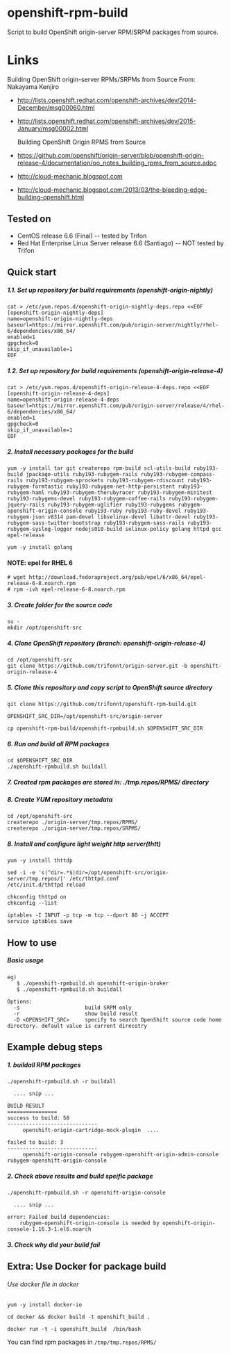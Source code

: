 openshift-rpm-build
==================

Script to build OpenShift origin-server RPM/SRPM packages from source.


Links
=====

   Building OpenShift origin-server RPMs/SRPMs from Source
   From: Nakayama Kenjiro <nakayamakenjiro at gmail com>
 + http://lists.openshift.redhat.com/openshift-archives/dev/2014-December/msg00060.html
 + http://lists.openshift.redhat.com/openshift-archives/dev/2015-January/msg00002.html

   Building OpenShift Origin RPMS from Source
 - https://github.com/openshift/origin-server/blob/openshift-origin-release-4/documentation/oo_notes_building_rpms_from_source.adoc

 - http://cloud-mechanic.blogspot.com
 - http://cloud-mechanic.blogspot.com/2013/03/the-bleeding-edge-building-openshift.html


Tested on
-----
* CentOS release 6.6 (Final) -- tested by Trifon
* Red Hat Enterprise Linux Server release 6.6 (Santiago) -- NOT tested by Trifon

Quick start
----------

##### 1.1. Set up repository for build requirements (openshift-origin-nightly)
```
cat > /etc/yum.repos.d/openshift-origin-nightly-deps.repo <<EOF
[openshift-origin-nightly-deps]
name=openshift-origin-nightly-deps
baseurl=https://mirror.openshift.com/pub/origin-server/nightly/rhel-6/dependencies/x86_64/
enabled=1
gpgcheck=0
skip_if_unavailable=1
EOF
```

##### 1.2. Set up repository for build requirements (openshift-origin-release-4)
```
cat > /etc/yum.repos.d/openshift-origin-release-4-deps.repo <<EOF
[openshift-origin-release-4-deps]
name=openshift-origin-release-4-deps
baseurl=https://mirror.openshift.com/pub/origin-server/release/4/rhel-6/dependencies/x86_64/
enabled=1
gpgcheck=0
skip_if_unavailable=1
EOF
```

##### 2. Install necessary packages for the build
```
yum -y install tar git createrepo rpm-build scl-utils-build ruby193-build jpackage-utils ruby193-rubygem-rails ruby193-rubygem-compass-rails ruby193-rubygem-sprockets ruby193-rubygem-rdiscount ruby193-rubygem-formtastic ruby193-rubygem-net-http-persistent ruby193-rubygem-haml ruby193-rubygem-therubyracer ruby193-rubygem-minitest ruby193-rubygems-devel ruby193-rubygem-coffee-rails ruby193-rubygem-jquery-rails ruby193-rubygem-uglifier ruby193-rubygems rubygem-openshift-origin-console ruby193-ruby ruby193-ruby-devel ruby193-rubygem-json v8314 pam-devel libselinux-devel libattr-devel ruby193-rubygem-sass-twitter-bootstrap ruby193-rubygem-sass-rails ruby193-rubygem-syslog-logger nodejs010-build selinux-policy golang httpd gcc epel-release

yum -y install golang
```

#### NOTE: epel for RHEL 6
```
# wget http://download.fedoraproject.org/pub/epel/6/x86_64/epel-release-6-8.noarch.rpm
# rpm -ivh epel-release-6-8.noarch.rpm
```

##### 3. Create folder for the source code
```
su -
mkdir /opt/openshift-src
```

##### 4. Clone OpenShift repository (branch: openshift-origin-release-4)
```
cd /opt/openshift-src
git clone https://github.com/trifonnt/origin-server.git -b openshift-origin-release-4
```

##### 5. Clone this repository and copy script to OpenShift source directory
```
git clone https://github.com/trifonnt/openshift-rpm-build.git
```

```
OPENSHIFT_SRC_DIR=/opt/openshift-src/origin-server
```

```
cp openshift-rpm-build/openshift-rpmbuild.sh $OPENSHIFT_SRC_DIR
```

##### 6. Run and build all RPM packages
```
cd $OPENSHIFT_SRC_DIR
./openshift-rpmbuild.sh buildall
```

##### 7. Created rpm packages are stored in: ./tmp.repos/RPMS/ directory

##### 8. Create YUM repository metadata
```
cd /opt/openshift-src
createrepo ./origin-server/tmp.repos/RPMS/
createrepo ./origin-server/tmp.repos/SRPMS/
```

##### 8. Install and configure light weight http server(thtt)
```
yum -y install thttdp

sed -i -e 's|^dir=.*$|dir=/opt/openshift-src/origin-server/tmp.repos/|' /etc/thttpd.conf
/etc/init.d/thttpd reload

chkconfig thttpd on
chkconfig --list

iptables -I INPUT -p tcp -m tcp --dport 80 -j ACCEPT
service iptables save
```


How to use
----------

##### Basic usage

````
eg)
   $ ./openshift-rpmbuild.sh openshift-origin-broker
   $ ./openshift-rpmbuild.sh buildall

Options:
  -s                     build SRPM only
  -r                     show build result
  -D <OPENSHIFT_SRC>     specify to search OpenShift source code home directory. default value is current direcotry
````

Example debug steps
---------

##### 1. buildall RPM packages

````
./openshift-rpmbuild.sh -r buildall

  .... snip ...

BUILD RESULT
================
success to build: 58
-----------------------------
     openshift-origin-cartridge-mock-plugin  ....

failed to build: 3
-----------------------------
     openshift-origin-console rubygem-openshift-origin-admin-console rubygem-openshift-origin-console

````

##### 2. Check above results and build speific package

````
./openshift-rpmbuild.sh -r openshift-origin-console

  .... snip ...

error: Failed build dependencies:
	rubygem-openshift-origin-console is needed by openshift-origin-console-1.16.3-1.el6.noarch
````

##### 3. Check why did your build fail


Extra: Use Docker for package build
---------

###### Use docker file in docker

````
yum -y install docker-io
````

````
cd docker && docker build -t openshift_build .
````

````
docker run -t -i openshift_build  /bin/bash
````

You can find rpm packages in `/tmp/tmp.repos/RPMS/`
